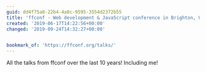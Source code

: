 ```yaml
---
guid: dd4f75a8-22b4-4a8c-9595-3554d2372b55
title: 'ffconf - Web development & JavaScript conference in Brighton, UK'
created: '2019-06-17T14:22:56+00:00'
changed: '2019-09-24T14:32:27+00:00'


bookmark_of: 'https://ffconf.org/talks/'
---
```


All the talks from ffconf over the last 10 years! Including me! 
